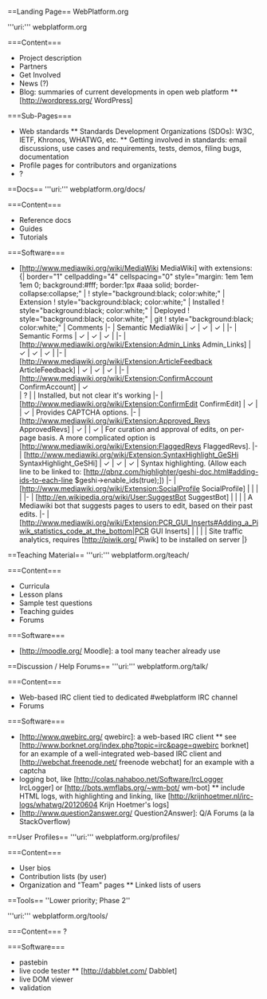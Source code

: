 ==Landing Page==
WebPlatform.org

'''uri:''' webplatform.org

===Content===
* Project description
* Partners
* Get Involved
* News (?)
* Blog: summaries of current developments in open web platform
** [http://wordpress.org/ WordPress]

===Sub-Pages===
* Web standards
** Standards Development Organizations (SDOs): W3C, IETF, Khronos, WHATWG, etc.
** Getting involved in standards: email discussions, use cases and requirements, tests, demos, filing bugs, documentation
* Profile pages for contributors and organizations
* ?

==Docs==
'''uri:''' webplatform.org/docs/

===Content===
* Reference docs 
* Guides
* Tutorials

===Software===
* [http://www.mediawiki.org/wiki/MediaWiki MediaWiki] with extensions:
{| border="1" cellpadding="4" cellspacing="0" style="margin: 1em 1em 1em 0; background:#fff; border:1px #aaa solid; border-collapse:collapse;" |
! style="background:black; color:white;" | Extension
! style="background:black; color:white;" | Installed
! style="background:black; color:white;" | Deployed
! style="background:black; color:white;" | git
! style="background:black; color:white;" | Comments
|-
| Semantic MediaWiki
| ✓ 
| ✓ 
| ✓ 
|
|-
| Semantic Forms 
| ✓ 
| ✓ 
| ✓ 
|
|- 
| [http://www.mediawiki.org/wiki/Extension:Admin_Links Admin_Links]
| ✓ 
| ✓ 
| ✓ 
| 
|- 
| [http://www.mediawiki.org/wiki/Extension:ArticleFeedback ArticleFeedback]
| ✓ 
| ✓ 
| ✓ 
|
|- 
| [http://www.mediawiki.org/wiki/Extension:ConfirmAccount ConfirmAccount]
| ✓  
| ?
| 
| Installed, but not clear it's working
|- 
| [http://www.mediawiki.org/wiki/Extension:ConfirmEdit ConfirmEdit]
| ✓ 
| 
| ✓ 
| Provides CAPTCHA options.
|- 
| [http://www.mediawiki.org/wiki/Extension:Approved_Revs ApprovedRevs] 
| ✓ 
| 
| ✓ 
| For curation and approval of edits, on per-page basis. A more complicated option is [http://www.mediawiki.org/wiki/Extension:FlaggedRevs FlaggedRevs].
|- 
| [http://www.mediawiki.org/wiki/Extension:SyntaxHighlight_GeSHi SyntaxHighlight_GeSHi]
| ✓ 
| ✓ 
| ✓
| Syntax highlighting. (Allow each line to be linked to: [http://qbnz.com/highlighter/geshi-doc.html#adding-ids-to-each-line $geshi->enable_ids(true);])
|- 
| [http://www.mediawiki.org/wiki/Extension:SocialProfile SocialProfile]
| 
| 
| 
|
|- 
| [http://en.wikipedia.org/wiki/User:SuggestBot SuggestBot]
| 
| 
| 
| A Mediawiki bot that suggests pages to users to edit, based on their past edits.
|- 
| [http://www.mediawiki.org/wiki/Extension:PCR_GUI_Inserts#Adding_a_Piwik_statistics_code_at_the_bottom|PCR GUI Inserts]
| 
| 
| 
| Site traffic analytics, requires [http://piwik.org/ Piwik] to be installed on server
|}

==Teaching Material==
'''uri:''' webplatform.org/teach/

===Content===
* Curricula
* Lesson plans
* Sample test questions
* Teaching guides
* Forums

===Software===
* [http://moodle.org/ Moodle]: a tool many teacher already use

==Discussion / Help Forums==
'''uri:''' webplatform.org/talk/

===Content===
* Web-based IRC client tied to dedicated #webplatform IRC channel
* Forums

===Software===
* [http://www.qwebirc.org/ qwebirc]: a web-based IRC client
** see [http://www.borknet.org/index.php?topic=irc&page=qwebirc borknet] for an example of a well-integrated web-based IRC client and [http://webchat.freenode.net/ freenode webchat] for an example with a captcha
* logging bot, like [http://colas.nahaboo.net/Software/IrcLogger IrcLogger] or [http://bots.wmflabs.org/~wm-bot/ wm-bot]
** include HTML logs, with highlighting and linking, like [http://krijnhoetmer.nl/irc-logs/whatwg/20120604 Krijn Hoetmer's logs]
* [http://www.question2answer.org/ Question2Answer]: Q/A Forums (a la StackOverflow)

==User Profiles==
'''uri:''' webplatform.org/profiles/

===Content===
* User bios
* Contribution lists (by user)
* Organization and "Team" pages
** Linked lists of users

==Tools==
''Lower priority; Phase 2''

'''uri:''' webplatform.org/tools/

===Content===
?

===Software===
* pastebin
* live code tester 
** [http://dabblet.com/ Dabblet]
* live DOM viewer
* validation